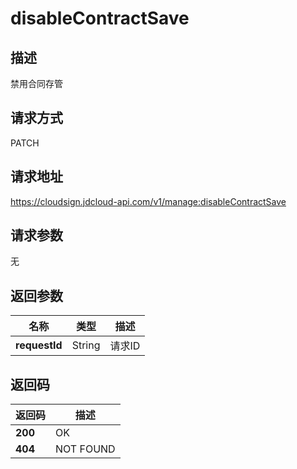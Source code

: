 # disableContractSave


## 描述
禁用合同存管

## 请求方式
PATCH

## 请求地址
https://cloudsign.jdcloud-api.com/v1/manage:disableContractSave


## 请求参数
无


## 返回参数
|名称|类型|描述|
|---|---|---|
|**requestId**|String|请求ID|


## 返回码
|返回码|描述|
|---|---|
|**200**|OK|
|**404**|NOT FOUND|
